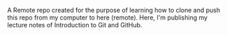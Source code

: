 A Remote repo created for the purpose of learning how to clone and push this repo from my computer to here (remote).
Here, I'm publishing my lecture notes of Introduction to Git and GitHub.
